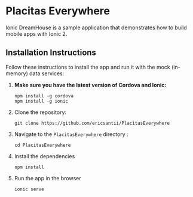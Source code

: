 # Placitas Everywhere

Ionic DreamHouse is a sample application that demonstrates how to build mobile apps with Ionic 2. 

## Installation Instructions

Follow these instructions to install the app and run it with the mock (in-memory) data services:

1. **Make sure you have the latest version of Cordova and Ionic:**
    ```
    npm install -g cordova
    npm install -g ionic
    ```

1. Clone the repository:
    ```
    git clone https://github.com/ericsantii/PlacitasEverywhere
    ```

1. Navigate to the `PlacitasEverywhere` directory :
    ```
    cd PlacitasEverywhere
    ```

1. Install the dependencies
    ```
    npm install
    ```
  
1. Run the app in the browser
    ```
    ionic serve
    ```
